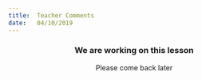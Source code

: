```yaml
---
title:  Teacher Comments
date:   04/10/2019
---
```


### <center>We are working on this lesson</center>
<center>Please come back later</center>